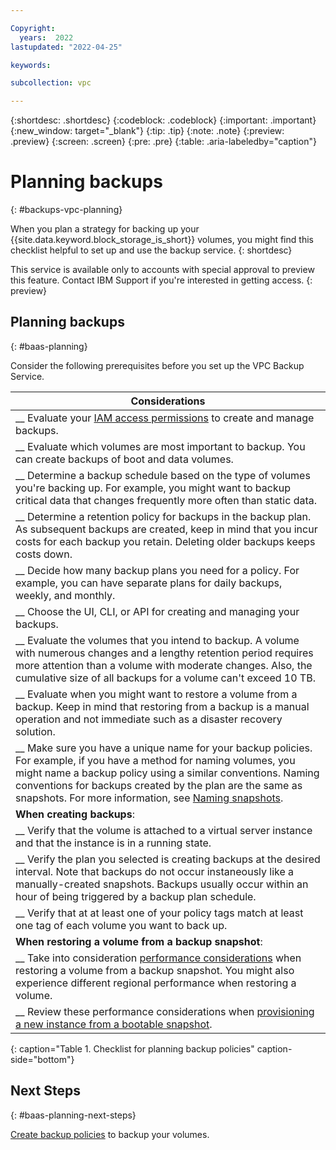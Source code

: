 ```yaml
---

Copyright:
  years:  2022
lastupdated: "2022-04-25"

keywords:

subcollection: vpc

---
```


{:shortdesc: .shortdesc}
{:codeblock: .codeblock}
{:important: .important}
{:new_window: target="_blank"}
{:tip: .tip}
{:note: .note}
{:preview: .preview}
{:screen: .screen}
{:pre: .pre}
{:table: .aria-labeledby="caption"}

# Planning backups
{: #backups-vpc-planning}

When you plan a strategy for backing up your {{site.data.keyword.block_storage_is_short}} volumes, you might find this checklist helpful to set up and use the backup service.
{: shortdesc}

This service is available only to accounts with special approval to preview this feature. Contact IBM Support if you're interested in getting access.
{: preview}

## Planning backups
{: #baas-planning}

Consider the following prerequisites before you set up the VPC Backup Service.

| Considerations |
|-------------------|
| __ Evaluate your [IAM access permissions](/docs/vpc?topic=vpc-backup-service-manage#baas-vpc-iam) to create and manage backups. |
| __ Evaluate which volumes are most important to backup. You can create backups of boot and data volumes. |
| __ Determine a backup schedule based on the type of volumes you're backing up. For example, you might want to backup critical data that changes frequently more often than static data. |
| __ Determine a retention policy for backups in the backup plan. As subsequent backups are created, keep in mind that you incur costs for each backup you retain. Deleting older backups keeps costs down. |
| __ Decide how many backup plans you need for a policy. For example, you can have separate plans for daily backups, weekly, and monthly. |
| __ Choose the UI, CLI, or API for creating and managing your backups. |
| __ Evaluate the volumes that you intend to backup. A volume with numerous changes and a lengthy retention period requires more attention than a volume with moderate changes. Also, the cumulative size of all backups for a volume can't exceed 10 TB. |
| __ Evaluate when you might want to restore a volume from a backup. Keep in mind that restoring from a backup is a manual operation and not immediate such as a disaster recovery solution. |
| __ Make sure you have a unique name for your backup policies. For example, if you have a method for naming volumes, you might name a backup policy using a similar conventions. Naming conventions for backups created by the plan are the same as snapshots. For more information, see [Naming snapshots](/docs/vpc?topic=vpc-snapshots-vpc-manage#snapshots-vpc-naming). |
|**When creating backups**: |
|__ Verify that the volume is attached to a virtual server instance and that the instance is in a running state. |
|__ Verify the plan you selected is creating backups at the desired interval. Note that backups do not occur instaneously like a manually-created snapshots. Backups usually occur within an hour of being triggered by a backup plan schedule. |
|__ Verify that at at least one of your policy tags match at least one tag of each volume you want to back up. |
|**When restoring a volume from a backup snapshot**: |
|__ Take into consideration [performance considerations](://test.cloud.ibm.com/docs/vpc?topic=vpc-baas-vpc-restore&interface=ui#baas-performance-considerations) when restoring a volume from a backup snapshot. You might also experience different regional performance when restoring a volume. |
|__ Review these performance considerations when [provisioning a new instance from a bootable snapshot](/docs/vpc?topic=vpc-baas-vpc-restore&interface=ui#baas-boot-perf).
{: caption="Table 1. Checklist for planning backup policies" caption-side="bottom"}

## Next Steps
{: #baas-planning-next-steps}

[Create backup policies](/docs/vpc?topic=vpc-backup-policy-create) to backup your volumes.
